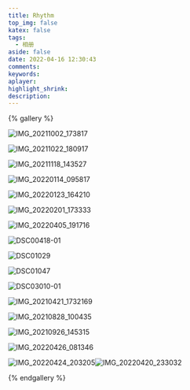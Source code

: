 ```yaml
---
title: Rhythm
top_img: false
katex: false
tags:
  - 相册
aside: false
date: 2022-04-16 12:30:43
comments:
keywords:
aplayer:
highlight_shrink:
description:
---
```


{% gallery %}

![IMG_20211002_173817](/gallery/Rhythm/IMG_20211002_173817.jpg)

![IMG_20211022_180917](/gallery/Rhythm/IMG_20211022_180917.jpg)

![IMG_20211118_143527](/gallery/Rhythm/IMG_20211118_143527.jpg)

![IMG_20220114_095817](/gallery/Rhythm/IMG_20220114_095817.jpg)

![IMG_20220123_164210](/gallery/Rhythm/IMG_20220123_164210.jpg)

![IMG_20220201_173333](/gallery/Rhythm/IMG_20220201_173333.jpg)

![IMG_20220405_191716](/gallery/Rhythm/IMG_20220405_191716.jpg)

![DSC00418-01](/gallery/Rhythm/DSC00418-01.jpeg)

![DSC01029](/gallery/Rhythm/DSC01029.JPG)

![DSC01047](/gallery/Rhythm/DSC01047.JPG)

![DSC03010-01](/gallery/Rhythm/DSC03010-01.jpeg)

![IMG_20210421_1732169](/gallery/Rhythm/IMG_20210421_1732169.jpg)

![IMG_20210828_100435](/gallery/Rhythm/IMG_20210828_100435.jpg)

![IMG_20210926_145315](/gallery/Rhythm/IMG_20210926_145315.jpg)

![IMG_20220426_081346](/gallery/Rhythm/IMG_20220426_081346.jpg)

![IMG_20220424_203205](/gallery/Rhythm/IMG_20220424_203205.jpg)![IMG_20220420_233032](/gallery/Rhythm/IMG_20220420_233032.jpg)



{% endgallery %}
